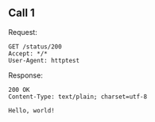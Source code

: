 ## Call 1

Request:

    GET /status/200
    Accept: */*
    User-Agent: httptest


Response:

    200 OK
    Content-Type: text/plain; charset=utf-8

    Hello, world!
